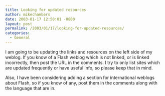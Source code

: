 ```yaml
---
title: Looking for updated resources
author: mikechambers
date: 2003-01-17 12:50:01 -0800
layout: post
permalink: /2003/01/17/looking-for-updated-resources/
categories:
  - General
---
```



I am going to be updating the links and resources on the left side of my weblog. If you know of a Flash weblog which is not linked, or is linked incorrectly, then post the URL in the comments. I try to only list sites which are updated frequently or have useful info, so please keep that in mind.

Also, I have been considering adding a section for international weblogs about Flash, so if you know of any, post them in the comments along with the language that are in.